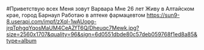 #Приветствую всех
Меня зовут Варвара
Мне 26 лет
Живу в Алтайском крае, город Барнаул
Работаю в аптеке фармацевтом
https://sun9-8.userapi.com/impf/zXql-1wAUopg-jrqTphgqYqosMaUM4CeAZfT6Q/Dheuqc7Mewk.jpg?size=2560x1707&quality=96&sign=6d0551dbde80c57deb059768f1ed8a85&type=album

